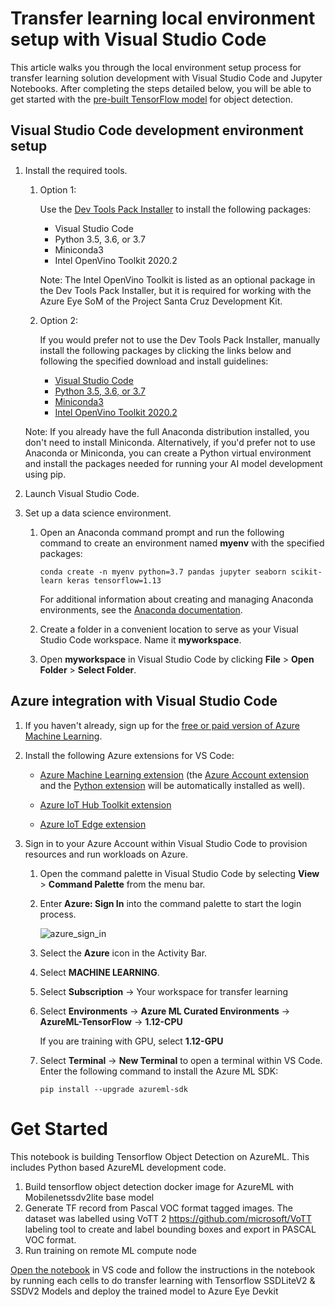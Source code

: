# Transfer learning local environment setup with Visual Studio Code

This article walks you through the local environment setup process for transfer learning solution development with Visual Studio Code and Jupyter Notebooks. After completing the steps detailed below, you will be able to get started with the [pre-built TensorFlow model](https://github.com/microsoft/Project-Santa-Cruz-Private-Preview/tree/main/Sample-Scripts-and-Notebooks/MobileNetV2SSDL_Train_vscode) for object detection.

## Visual Studio Code development environment setup

1. Install the required tools.

    1. Option 1:

        Use the [Dev Tools Pack Installer](https://github.com/microsoft/Project-Santa-Cruz-Private-Preview/blob/main/user-guides/prototyping/dev-tools-installer.md) to install the following packages:

        - Visual Studio Code
        - Python 3.5, 3.6, or 3.7
        - Miniconda3
        - Intel OpenVino Toolkit 2020.2

        Note: The Intel OpenVino Toolkit is listed as an optional package in the Dev Tools Pack Installer, but it is required for working with the Azure Eye SoM of the Project Santa Cruz Development Kit.

    1. Option 2:

        If you would prefer not to use the Dev Tools Pack Installer, manually install the following packages by clicking the links below and following the specified download and install guidelines:

        - [Visual Studio Code](https://code.visualstudio.com/)
        - [Python 3.5, 3.6, or 3.7](https://www.python.org/)
        - [Miniconda3](https://docs.conda.io/en/latest/miniconda.html)
        - [Intel OpenVino Toolkit 2020.2](https://docs.openvinotoolkit.org/)
  
    Note: If you already have the full Anaconda distribution installed, you don't need to install Miniconda. Alternatively, if you'd prefer not to use Anaconda or Miniconda, you can create a Python virtual environment and install the packages needed for running your AI model development using pip.

1. Launch Visual Studio Code.

1. Set up a data science environment.

    1. Open an Anaconda command prompt and run the following command to create an environment named **myenv** with the specified packages:

        ```console
        conda create -n myenv python=3.7 pandas jupyter seaborn scikit-learn keras tensorflow=1.13
        ```

        For additional information about creating and managing Anaconda environments, see the [Anaconda documentation](https://docs.conda.io/projects/conda/en/latest/user-guide/tasks/manage-environments.html).

    1. Create a folder in a convenient location to serve as your Visual Studio Code workspace. Name it **myworkspace**.

    1. Open **myworkspace** in Visual Studio Code by clicking **File** > **Open Folder** > **Select Folder**.

## Azure integration with Visual Studio Code

1. If you haven't already, sign up for the [free or paid version of Azure Machine Learning](https://aka.ms/AMLFree).

1. Install the following Azure extensions for VS Code:

    - [Azure Machine Learning extension](https://marketplace.visualstudio.com/items?itemName=ms-toolsai.vscode-ai) (the [Azure Account extension](https://marketplace.visualstudio.com/items?itemName=ms-vscode.azure-account) and the [Python extension](https://marketplace.visualstudio.com/items?itemName=ms-python.python) will be automatically installed as well).
  
    - [Azure IoT Hub Toolkit extension](https://marketplace.visualstudio.com/items?itemName=vsciot-vscode.azure-iot-toolkit)

    - [Azure IoT Edge extension](https://marketplace.visualstudio.com/items?itemName=vsciot-vscode.azure-iot-edge)

1. Sign in to your Azure Account within Visual Studio Code to provision resources and run workloads on Azure.

    1. Open the command palette in Visual Studio Code by selecting **View** > **Command Palette** from the menu bar.

    1. Enter **Azure: Sign In** into the command palette to start the login process.

        ![azure_sign_in](https://github.com/microsoft/Project-Santa-Cruz-Private-Preview/blob/main/user-guides/prototyping/article_images/transfer_learning_azure_sign_in.png)

    1. Select the **Azure** icon in the Activity Bar.

    1. Select **MACHINE LEARNING**.

    1. Select **Subscription** -> Your workspace for transfer learning

    1. Select **Environments** -> **Azure ML Curated Environments** -> **AzureML-TensorFlow** -> **1.12-CPU**

        If you are training with GPU, select **1.12-GPU**

    1. Select **Terminal** -> **New Terminal** to open a terminal within VS Code. Enter the following command to install the Azure ML SDK: 

        ```console
        pip install --upgrade azureml-sdk
        ```

# Get Started
This notebook is building Tensorflow Object Detection on AzureML. This includes Python based AzureML development code.

1) Build tensorflow object detection docker image for AzureML with Mobilenetssdv2lite base model
2) Generate TF record from Pascal VOC format tagged images. The dataset was labelled using VoTT 2 https://github.com/microsoft/VoTT labeling tool to create and label bounding boxes and export in PASCAL VOC format. 
3) Run training on remote ML compute node

[Open the notebook](https://github.com/microsoft/Project-Santa-Cruz-Private-Preview/blob/main/Sample-Scripts-and-Notebooks/Official/MobileNetV2SSDL_TrainingonVSCodeIDE/Transferlearningusing_SSDLiteV2%20Model_VSCode.ipynb) in VS code and follow the instructions in the notebook by running each cells to do transfer learning with Tensorflow SSDLiteV2 & SSDV2 Models and deploy the trained model to Azure Eye Devkit

